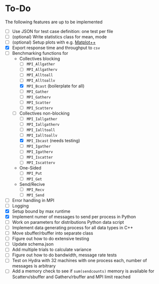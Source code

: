 # To-Do

The following features are up to be implemented

- [ ] Use JSON for test case definition: one test per file
- [ ] (optional) Write statistics class for mean, mode
- [ ] (optional) Setup plots with e.g. [Matplot++](https://github.com/alandefreitas/matplotplusplus?tab=readme-ov-file)
- [X] Export response time and throughput to `csv`
- [ ] Benchmarking functions for
  - Collectives blocking
    - [ ] `MPI_Allgather`
    - [ ] `MPI_Allgatherv`
    - [ ] `MPI_Alltoall`
    - [ ] `MPI_Alltoallv`
    - [X] `MPI_Bcast`   (boilerplate for all)
    - [ ] `MPI_Gather`
    - [ ] `MPI_Gatherv`
    - [ ] `MPI_Scatter`
    - [ ] `MPI_Scatterv`
  - [ ] Collectives non-blocking
    - [ ] `MPI_Iallgather`
    - [ ] `MPI_Iallgatherv`
    - [ ] `MPI_Ialltoall`
    - [ ] `MPI_Ialltoallv`
    - [X] `MPI_Ibcast` (needs testing)
    - [ ] `MPI_Igather`
    - [ ] `MPI_Igatherv`
    - [ ] `MPI_Iscatter`
    - [ ] `MPI_Iscatterv`
  - One-Sided
    - [ ] `MPI_Put`
    - [ ] `MPI_Get`
  - Send/Recive
    - [ ] `MPI_Recv`
    - [ ] `MPI_Send`
- [ ] Error handling in MPI
- [ ] Logging
- [X] Setup bound by max runtime
- [X] Implement numer of messages to send per process in Python
- [ ] Work on parameters for distributions Python data script
- [ ] Implement  data generating process for all data types in C++
- [ ] Move sbuffer/rbuffer into separate class
- [ ] Figure out how to do extensive testing
- [ ] Update schema.json
- [ ] Add multiple trials to calculate variance
- [ ] Figure out how to do bandwidth, message rate tests
- [ ] Test on Hydra with 32 machines with one process each, number of messages is arbitrary
- [ ] Add a memory check to see if `sum(sendcounts)` memory is available for Scatterv/sbuffer and Gatherv/rbuffer and MPI limit reached
